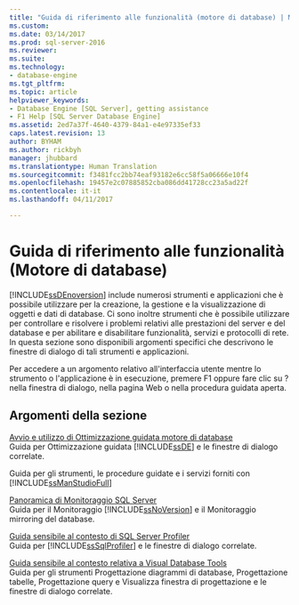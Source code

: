 ```yaml
---
title: "Guida di riferimento alle funzionalità (motore di database) | Microsoft Docs"
ms.custom: 
ms.date: 03/14/2017
ms.prod: sql-server-2016
ms.reviewer: 
ms.suite: 
ms.technology:
- database-engine
ms.tgt_pltfrm: 
ms.topic: article
helpviewer_keywords:
- Database Engine [SQL Server], getting assistance
- F1 Help [SQL Server Database Engine]
ms.assetid: 2ed7a37f-4640-4379-84a1-e4e97335ef33
caps.latest.revision: 13
author: BYHAM
ms.author: rickbyh
manager: jhubbard
ms.translationtype: Human Translation
ms.sourcegitcommit: f3481fcc2bb74eaf93182e6cc58f5a06666e10f4
ms.openlocfilehash: 19457e2c07885852cba086dd41728cc23a5ad22f
ms.contentlocale: it-it
ms.lasthandoff: 04/11/2017

---
```

# <a name="feature-reference-database-engine"></a>Guida di riferimento alle funzionalità (Motore di database)
  [!INCLUDE[ssDEnoversion](../includes/ssdenoversion-md.md)] include numerosi strumenti e applicazioni che è possibile utilizzare per la creazione, la gestione e la visualizzazione di oggetti e dati di database. Ci sono inoltre strumenti che è possibile utilizzare per controllare e risolvere i problemi relativi alle prestazioni del server e del database e per abilitare e disabilitare funzionalità, servizi e protocolli di rete. In questa sezione sono disponibili argomenti specifici che descrivono le finestre di dialogo di tali strumenti e applicazioni.  
  
 Per accedere a un argomento relativo all'interfaccia utente mentre lo strumento o l'applicazione è in esecuzione, premere F1 oppure fare clic su ? nella finestra di dialogo, nella pagina Web o nella procedura guidata aperta.  
  
## <a name="in-this-section"></a>Argomenti della sezione  
 [Avvio e utilizzo di Ottimizzazione guidata motore di database](../relational-databases/performance/start-and-use-the-database-engine-tuning-advisor.md)  
 Guida per Ottimizzazione guidata [!INCLUDE[ssDE](../includes/ssde-md.md)] e le finestre di dialogo correlate.  
  
 Guida per gli strumenti, le procedure guidate e i servizi forniti con [!INCLUDE[ssManStudioFull](../includes/ssmanstudiofull-md.md)]  
  
 [Panoramica di Monitoraggio SQL Server](../database-engine/configure-windows/sql-server-monitor-overview.md)  
 Guida per il Monitoraggio [!INCLUDE[ssNoVersion](../includes/ssnoversion-md.md)] e il Monitoraggio mirroring del database.  
  
 [Guida sensibile al contesto di SQL Server Profiler](../tools/sql-server-profiler/sql-server-profiler-f1-help.md)  
 Guida per [!INCLUDE[ssSqlProfiler](../includes/sssqlprofiler-md.md)] e le finestre di dialogo correlate.  
  
 [Guida sensibile al contesto relativa a Visual Database Tools](http://msdn.microsoft.com/library/79d15b47-6759-4f48-b9ac-2c86a3cd9980)  
 Guida per gli strumenti Progettazione diagrammi di database, Progettazione tabelle, Progettazione query e Visualizza finestra di progettazione e le finestre di dialogo correlate.  
  
  
